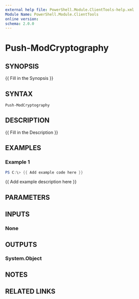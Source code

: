 ```yaml
---
external help file: PowerShell.Module.ClientTools-help.xml
Module Name: PowerShell.Module.ClientTools
online version:
schema: 2.0.0
---
```


# Push-ModCryptography

## SYNOPSIS
{{ Fill in the Synopsis }}

## SYNTAX

```
Push-ModCryptography
```

## DESCRIPTION
{{ Fill in the Description }}

## EXAMPLES

### Example 1
```powershell
PS C:\> {{ Add example code here }}
```

{{ Add example description here }}

## PARAMETERS

## INPUTS

### None

## OUTPUTS

### System.Object
## NOTES

## RELATED LINKS
